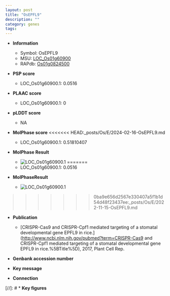 ```yaml
---
layout: post
title: "OsEPFL9"
description: ""
category: genes
tags: 
---
```


* **Information**  
    + Symbol: OsEPFL9  
    + MSU: [LOC_Os01g60900](http://rice.plantbiology.msu.edu/cgi-bin/ORF_infopage.cgi?orf=LOC_Os01g60900)  
    + RAPdb: [Os01g0824500](http://rapdb.dna.affrc.go.jp/viewer/gbrowse_details/irgsp1?name=Os01g0824500)  

* **PSP score**  
    + LOC_Os01g60900.1: 0.0516 

* **PLAAC score**  
    + LOC_Os01g60900.1: 0 

* **pLDDT score**
    + NA


* **MolPhase score**
<<<<<<< HEAD:_posts/Os/E/2024-02-16-OsEPFL9.md
    + LOC_Os01g60900.1: 0.51810407

* **MolPhase Result**
    + ![LOC_Os01g60900.1](https://304243504.github.io/Pictures/LOC_Os01g/LOC_Os01g60900.1.png)
=======
    + LOC_Os01g60900.1: 0.0516

* **MolPhaseResult**
    + ![LOC_Os01g60900.1](https://ricepsp.github.io/pictures/LOC_Os01g/LOC_Os01g60900.1.png)
>>>>>>> 0ba9e656d2567e330407a5f1b1d54d48f23437ee:_posts/Os/E/2022-11-15-OsEPFL9.md

* **Publication**  
    + [CRISPR-Cas9 and CRISPR-Cpf1 mediated targeting of a stomatal developmental gene EPFL9 in rice.](http://www.ncbi.nlm.nih.gov/pubmed?term=CRISPR-Cas9 and CRISPR-Cpf1 mediated targeting of a stomatal developmental gene EPFL9 in rice.%5BTitle%5D), 2017, Plant Cell Rep.

* **Genbank accession number**  

* **Key message**  

* **Connection**  

[//]: # * **Key figures**  


